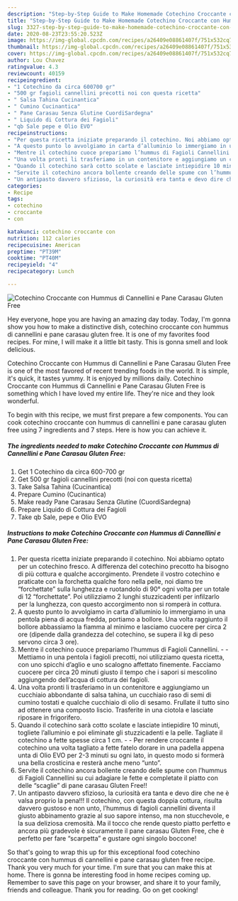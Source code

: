 ```yaml
---
description: "Step-by-Step Guide to Make Homemade Cotechino Croccante con Hummus di Cannellini e Pane Carasau Gluten Free"
title: "Step-by-Step Guide to Make Homemade Cotechino Croccante con Hummus di Cannellini e Pane Carasau Gluten Free"
slug: 3327-step-by-step-guide-to-make-homemade-cotechino-croccante-con-hummus-di-cannellini-e-pane-carasau-gluten-free
date: 2020-08-23T23:55:20.523Z
image: https://img-global.cpcdn.com/recipes/a26409e08861407f/751x532cq70/cotechino-croccante-con-hummus-di-cannellini-e-pane-carasau-gluten-free-recipe-main-photo.jpg
thumbnail: https://img-global.cpcdn.com/recipes/a26409e08861407f/751x532cq70/cotechino-croccante-con-hummus-di-cannellini-e-pane-carasau-gluten-free-recipe-main-photo.jpg
cover: https://img-global.cpcdn.com/recipes/a26409e08861407f/751x532cq70/cotechino-croccante-con-hummus-di-cannellini-e-pane-carasau-gluten-free-recipe-main-photo.jpg
author: Lou Chavez
ratingvalue: 4.3
reviewcount: 40159
recipeingredient:
- "1 Cotechino da circa 600700 gr"
- "500 gr fagioli cannellini precotti noi con questa ricetta"
- " Salsa Tahina Cucinantica"
- " Cumino Cucinantica"
- " Pane Carasau Senza Glutine CuordiSardegna"
- " Liquido di Cottura dei Fagioli"
- "qb Sale pepe e Olio EVO"
recipeinstructions:
- "Per questa ricetta iniziate preparando il cotechino. Noi abbiamo optato per un cotechino fresco. A differenza del cotechino precotto ha bisogno di più cottura e qualche accorgimento. Prendete il vostro cotechino e praticate con la forchetta qualche foro nella pelle, noi diamo tre “forchettate” sulla lunghezza e ruotandolo di 90° ogni volta per un totale di 12 “forchettate”. Poi utilizziamo 2 lunghi stuzzicadenti per infilzarlo per la lunghezza, con questo accorgimento non si romperà in cottura."
- "A questo punto lo avvolgiamo in carta d’alluminio lo immergiamo in una pentola piena di acqua fredda, portiamo a bollore. Una volta raggiunto il bollore abbassiamo la fiamma al minimo e lasciamo cuocere per circa 2 ore (dipende dalla grandezza del cotechino, se supera il kg di peso servono circa 3 ore)."
- "Mentre il cotechino cuoce prepariamo l’hummus di Fagioli Cannellini.  Mettiamo in una pentola i fagioli precotti, noi utilizziamo questa ricetta, con uno spicchi d’aglio e uno scalogno affettato finemente. Facciamo cuocere per circa 20 minuti giusto il tempo che i sapori si mescolino aggiungendo dell’acqua di cottura dei fagioli."
- "Una volta pronti li trasferiamo in un contenitore e aggiungiamo un cucchiaio abbondante di salsa tahina, un cucchiaio raso di semi di cumino tostati e qualche cucchiaio di olio di sesamo. Frullate il tutto sino ad ottenere una composto liscio. Trasferite in una ciotola e lasciate riposare in frigorifero."
- "Quando il cotechino sarà cotto scolate e lasciate intiepidire 10 minuti, togliete l’alluminio e poi eliminate gli stuzzicadenti e la pelle. Tagliate il cotechino a fette spesse circa 1 cm.  Per rendere croccante il cotechino una volta tagliato a fette fatelo dorare in una padella appena unta di Olio EVO per 2-3 minuti su ogni lato, in questo modo si formerà una bella crosticina e resterà anche meno “unto”."
- "Servite il cotechino ancora bollente creando delle spume con l’hummus di Fagioli Cannellini su cui adagiare le fette e completate il piatto con delle “scaglie” di pane carasau Gluten Free!!"
- "Un antipasto davvero sfizioso, la curiosità era tanta e devo dire che ne è valsa proprio la pena!!! Il cotechino, con questa doppia cottura, risulta davvero gustoso e non unto, l’hummus di fagioli cannellini diventa il giusto abbinamento grazie al suo sapore intenso, ma non stucchevole, e la sua deliziosa cremosità. Ma il tocco che rende questo piatto perfetto e ancora più gradevole è sicuramente il pane carasau Gluten Free, che è perfetto per fare “scarpetta” e gustare ogni singolo boccone!"
categories:
- Recipe
tags:
- cotechino
- croccante
- con

katakunci: cotechino croccante con 
nutrition: 112 calories
recipecuisine: American
preptime: "PT39M"
cooktime: "PT40M"
recipeyield: "4"
recipecategory: Lunch

---
```



![Cotechino Croccante con Hummus di Cannellini e Pane Carasau Gluten Free](https://img-global.cpcdn.com/recipes/a26409e08861407f/751x532cq70/cotechino-croccante-con-hummus-di-cannellini-e-pane-carasau-gluten-free-recipe-main-photo.jpg)

Hey everyone, hope you are having an amazing day today. Today, I'm gonna show you how to make a distinctive dish, cotechino croccante con hummus di cannellini e pane carasau gluten free. It is one of my favorites food recipes. For mine, I will make it a little bit tasty. This is gonna smell and look delicious.



Cotechino Croccante con Hummus di Cannellini e Pane Carasau Gluten Free is one of the most favored of recent trending foods in the world. It is simple, it's quick, it tastes yummy. It is enjoyed by millions daily. Cotechino Croccante con Hummus di Cannellini e Pane Carasau Gluten Free is something which I have loved my entire life. They're nice and they look wonderful.


To begin with this recipe, we must first prepare a few components. You can cook cotechino croccante con hummus di cannellini e pane carasau gluten free using 7 ingredients and 7 steps. Here is how you can achieve it.

<!--inarticleads1-->

##### The ingredients needed to make Cotechino Croccante con Hummus di Cannellini e Pane Carasau Gluten Free:

1. Get 1 Cotechino da circa 600-700 gr
1. Get 500 gr fagioli cannellini precotti (noi con questa ricetta)
1. Take  Salsa Tahina (Cucinantica)
1. Prepare  Cumino (Cucinantica)
1. Make ready  Pane Carasau Senza Glutine (CuordiSardegna)
1. Prepare  Liquido di Cottura dei Fagioli
1. Take qb Sale, pepe e Olio EVO




<!--inarticleads2-->

##### Instructions to make Cotechino Croccante con Hummus di Cannellini e Pane Carasau Gluten Free:

1. Per questa ricetta iniziate preparando il cotechino. Noi abbiamo optato per un cotechino fresco. A differenza del cotechino precotto ha bisogno di più cottura e qualche accorgimento. Prendete il vostro cotechino e praticate con la forchetta qualche foro nella pelle, noi diamo tre “forchettate” sulla lunghezza e ruotandolo di 90° ogni volta per un totale di 12 “forchettate”. Poi utilizziamo 2 lunghi stuzzicadenti per infilzarlo per la lunghezza, con questo accorgimento non si romperà in cottura.
1. A questo punto lo avvolgiamo in carta d’alluminio lo immergiamo in una pentola piena di acqua fredda, portiamo a bollore. Una volta raggiunto il bollore abbassiamo la fiamma al minimo e lasciamo cuocere per circa 2 ore (dipende dalla grandezza del cotechino, se supera il kg di peso servono circa 3 ore).
1. Mentre il cotechino cuoce prepariamo l’hummus di Fagioli Cannellini. -  - Mettiamo in una pentola i fagioli precotti, noi utilizziamo questa ricetta, con uno spicchi d’aglio e uno scalogno affettato finemente. Facciamo cuocere per circa 20 minuti giusto il tempo che i sapori si mescolino aggiungendo dell’acqua di cottura dei fagioli.
1. Una volta pronti li trasferiamo in un contenitore e aggiungiamo un cucchiaio abbondante di salsa tahina, un cucchiaio raso di semi di cumino tostati e qualche cucchiaio di olio di sesamo. Frullate il tutto sino ad ottenere una composto liscio. Trasferite in una ciotola e lasciate riposare in frigorifero.
1. Quando il cotechino sarà cotto scolate e lasciate intiepidire 10 minuti, togliete l’alluminio e poi eliminate gli stuzzicadenti e la pelle. Tagliate il cotechino a fette spesse circa 1 cm. -  - Per rendere croccante il cotechino una volta tagliato a fette fatelo dorare in una padella appena unta di Olio EVO per 2-3 minuti su ogni lato, in questo modo si formerà una bella crosticina e resterà anche meno “unto”.
1. Servite il cotechino ancora bollente creando delle spume con l’hummus di Fagioli Cannellini su cui adagiare le fette e completate il piatto con delle “scaglie” di pane carasau Gluten Free!!
1. Un antipasto davvero sfizioso, la curiosità era tanta e devo dire che ne è valsa proprio la pena!!! Il cotechino, con questa doppia cottura, risulta davvero gustoso e non unto, l’hummus di fagioli cannellini diventa il giusto abbinamento grazie al suo sapore intenso, ma non stucchevole, e la sua deliziosa cremosità. Ma il tocco che rende questo piatto perfetto e ancora più gradevole è sicuramente il pane carasau Gluten Free, che è perfetto per fare “scarpetta” e gustare ogni singolo boccone!




So that's going to wrap this up for this exceptional food cotechino croccante con hummus di cannellini e pane carasau gluten free recipe. Thank you very much for your time. I'm sure that you can make this at home. There is gonna be interesting food in home recipes coming up. Remember to save this page on your browser, and share it to your family, friends and colleague. Thank you for reading. Go on get cooking!
